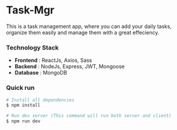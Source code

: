 # Task-Mgr
This is a task management app, where you can add your daily tasks, organize them easily and manage them with a great effeciency.

### Technology Stack

-  **Frontend** : ReactJs, Axios, Sass
-  **Backend**  : NodeJs, Express, JWT, Mongoose
-  **Database** : MongoDB

### Quick run
``` bash
# Install all dependencies
$ npm install

# Run dev server (This command will run both server and client)
$ npm run dev

```
